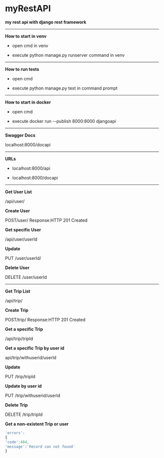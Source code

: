 # myRestAPI
**my rest api with django rest framework**



---
**How to start in venv**


- open cmd in venv

- execute python manage.py runserver command in venv

---

**How to run tests**


- open cmd

- execute python manage.py test in command prompt

---

**How to start in docker**

- open cmd

- execute docker run --publish 8000:8000 djangoapi

---

**Swagger Docs**

localhost:8000/docapi

---

**URLs**

- localhost:8000/api    

- localhost:8000/docapi      
 
---

**Get User List**

/api/user/


**Create User**

POST/user/
Response:HTTP 201 Created


**Get specific User**

/api/user/userId


**Update**

PUT /user/userId/


**Delete User**

DELETE /user/userId

---
                                       

**Get Trip List**

/api/trip/


**Create Trip**

POST/trip/
Response:HTTP 201 Created


**Get a specific Trip**

/api/trip/tripId


**Get a specific Trip by user id**

api/trip/withuserid/userId


**Update**

PUT /trip/tripId


**Update by user id**

PUT /trip/withuserid/userId


**Delete Trip**

DELETE /trip/tripId


**Get a non-existent Trip or user**

```javascript
'errors':
{
'code':404,
'message':'Record can not found'
}
```
